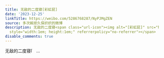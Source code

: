 ```yaml
---
title: 无敌的二度寝[彩虹屁]
date: '2023-12-25'
linkTitle: https://weibo.com/5286768287/NyPJMgZEN
source: 多次婉拒久保织织的微博
description: 无敌的二度寝<span class="url-icon"><img alt="[彩虹屁]" src="https://face.t.sinajs.cn/t4/appstyle/expression/ext/normal/4b/2022_praise_org.png"
  style="width:1em; height:1em;" referrerpolicy="no-referrer"></span>  ...
disable_comments: true
---
```

无敌的二度寝<span class="url-icon"><img alt="[彩虹屁]" src="https://face.t.sinajs.cn/t4/appstyle/expression/ext/normal/4b/2022_praise_org.png" style="width:1em; height:1em;" referrerpolicy="no-referrer"></span>  ...